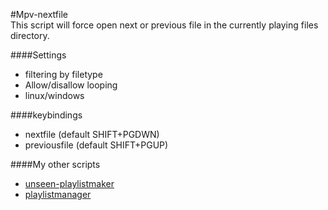 #Mpv-nextfile  
This script will force open next or previous file in the currently playing files directory.

####Settings
- filtering by filetype
- Allow/disallow looping
- linux/windows

####keybindings
- nextfile  (default SHIFT+PGDWN)
- previousfile  (default SHIFT+PGUP)
  
  
####My other scripts
- [unseen-playlistmaker](https://github.com/donmaiq/unseen-playlistmaker)
- [playlistmanager](https://github.com/donmaiq/Mpv-Playlistmanager)
